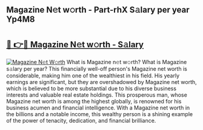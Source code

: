## Magazine N𝚎t w𝚘rth - Part-rhX S𝚊lary per year Yp4M8

# <h2><a href="http://gc1whw.nevu.top/?p=Magazine">🔗 👉🔴 Magazine N𝚎t w𝚘rth - S𝚊lary</a></h2>

[![Magazine N𝚎t W𝚘rth](https://i.imgur.com/Oavwk0R.jpeg)](http://gc1whw.nevu.top/?p=Magazine)
What is Magazine n𝚎t w𝚘rth? What is Magazine s𝚊lary per year?
This financially well-off person's Magazine net worth is considerable, making him one of the wealthiest in his field. His yearly earnings are significant, but they are overshadowed by Magazine net worth, which is believed to be more substantial due to his diverse business interests and valuable real estate holdings. This prosperous man, whose Magazine net worth is among the highest globally, is renowned for his business acumen and financial intelligence. With a Magazine net worth in the billions and a notable income, this wealthy person is a shining example of the power of tenacity, dedication, and financial brilliance.
